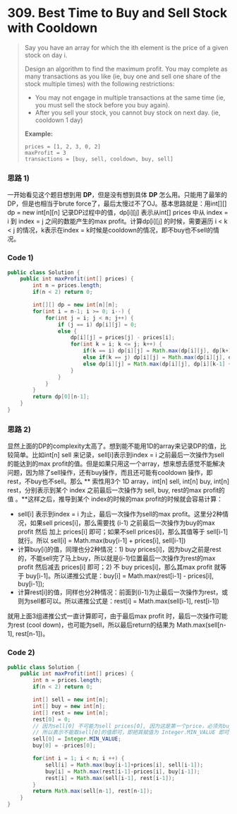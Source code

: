 # 309. Best Time to Buy and Sell Stock with Cooldown

> Say you have an array for which the ith element is the price of a given stock on day i.
>
> Design an algorithm to find the maximum profit. You may complete as many transactions as you like \(ie, buy one and sell one share of the stock multiple times\) with the following restrictions:
>
> * You may not engage in multiple transactions at the same time \(ie, you must sell the stock before you buy again\).
> * After you sell your stock, you cannot buy stock on next day. \(ie, cooldown 1 day\)
>
> **Example:**
>
> ```
> prices = [1, 2, 3, 0, 2]
> maxProfit = 3
> transactions = [buy, sell, cooldown, buy, sell]
> ```

### 思路  1\)

一开始看见这个题目想到用 **DP**，但是没有想到具体 **DP** 怎么用。只能用了最笨的DP，但是也相当于brute force了，最后太慢过不了OJ。基本思路就是：用int\[\]\[\] dp = new int\[n\]\[n\] 记录DP过程中的值，dp\[i\]\[j\] 表示从int\[\] prices 中从 index = i 到 index = j 之间的数能产生的max profit。计算dp\[i\]\[j\] 的时候，需要遍历 i &lt; k &lt; j 的情况，k表示在index = k时候是cooldown的情况，即不buy也不sell的情况。

### Code 1\)

```java
public class Solution {
    public int maxProfit(int[] prices) {
        int n = prices.length;
        if(n < 2) return 0;

        int[][] dp = new int[n][n];
        for(int i = n-1; i >= 0; i--) {
            for(int j = i; j < n; j++) {
                if (j == i) dp[i][j] = 0;
                else {
                    dp[i][j] = prices[j] - prices[i];
                    for(int k = i; k <= j; k++) {
                        if(k == i) dp[i][j] = Math.max(dp[i][j], dp[k+1][j]);
                        else if(k == j) dp[i][j] = Math.max(dp[i][j], dp[i][k-1]);
                        else dp[i][j] = Math.max(dp[i][j], dp[i][k-1] + dp[k+1][j]);
                    }
                }
            }
        }        
        return dp[0][n-1];
    }
}
```

### 思路  2\)

显然上面的DP的complexity太高了。想到能不能用1D的array来记录DP的值，比较简单。比如int\[n\] sell 来记录，sell\[i\]表示到index = i 之前最后一次操作为sell的能达到的max profit的值。但是如果只用这一个array，想来想去感觉不能解决问题，因为除了sell操作，还有buy操作，而且还可能有cooldown 操作，即rest，不buy也不sell。那么 ** 索性用3个 1D array，int\[n\] sell, int\[n\] buy, int\[n\] rest，分别表示到某个 index 之前最后一次操作为 sell, buy, rest的max profit的值 。**这样之后，推导到某个 index的时候的max profit的时候就会容易计算：

* sell\[i\] 表示到index = i 为止，最后一次操作为sell的max profit。这里分2种情况，如果sell prices\[i\]，那么需要找 \(i-1\) 之前最后一次操作为buy的max profit 然后 加上 prices\[i\] 即可；如果不sell prices\[i\]，那么其值等于 sell\[i-1\] 就行。所以 sell\[i\] = Math.max\(buy\[i-1\] + prices\[i\], sell\[i-1\]\)
* 计算buy\[i\]的值，同理也分2种情况：1\) buy prices\[i\]，因为buy之前是rest的，不能sell完了马上buy，所以就是\(i-1\)位置最后一次操作为rest的max profit 然后减去 prices\[i\] 即可；2\) 不 buy prices\[i\]，那么其max profit 就等于 buy\[i-1\]。所以递推公式是：buy\[i\] = Math.max\(rest\[i-1\] - prices\[i\], buy\[i-1\]\);
* 计算rest\[i\]的值，同样也分2种情况：前面到\(i-1\)为止最后一次操作为rest，或则为sell都可以。所以递推公式是：rest\[i\] = Math.max\(sell\[i-1\], rest\[i-1\]\)

就用上面3组递推公式一直计算即可，由于最后max profit 时，最后一次操作可能为rest \(cool down\)，也可能为sell，所以最后return的结果为 Math.max\(sell\[n-1\], rest\[n-1\]\)。

### Code 2\)

```java
public class Solution {
    public int maxProfit(int[] prices) {
        int n = prices.length;
        if(n < 2) return 0;

        int[] sell = new int[n];
        int[] buy = new int[n];
        int[] rest = new int[n];
        rest[0] = 0;
        // 因为sell[0] 不可能为sell prices[0], 因为这是第一个price，必须先buy了才能sell
        // 所以表示不能取sell[0]的值即可，即把其赋值为 Integer.MIN_VALUE 即可
        sell[0] = Integer.MIN_VALUE;
        buy[0] = -prices[0];

        for(int i = 1; i < n; i ++) {
            sell[i] = Math.max(buy[i-1]+prices[i], sell[i-1]);
            buy[i] = Math.max(rest[i-1]-prices[i], buy[i-1]);
            rest[i] = Math.max(sell[i-1], rest[i-1]);
        }
        return Math.max(sell[n-1], rest[n-1]);
    }
}
```



